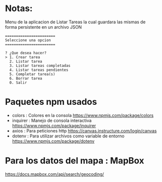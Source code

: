 # Notas:

Menu de la aplicacion de Listar Tareas la cual guardara las mismas de forma persistente en un archivo JSON


```
=======================
Seleccione una opcion
=======================

? ¿Que desea hacer?
> 1. Crear tarea
  2. Listar tarea
  3. Listar tareas completadas 
  4. Listar tareas pendientes  
  5. Completar tarea(s)        
  6. Borrar tarea
  0. Salir
```

# Paquetes npm usados

+ colors : Colores en la consola  https://www.npmjs.com/package/colors
+ inquirer : Manejo de consola interactiva   https://www.npmjs.com/package/inquirer
+ axios : Para peticiones http  https://canvas.instructure.com/login/canvas
+ dotenv : Para utilizar archivos como variable de entorno https://www.npmjs.com/package/dotenv


# Para los datos del mapa : MapBox
https://docs.mapbox.com/api/search/geocoding/
